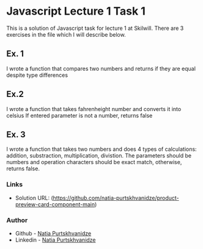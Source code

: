 # Javascript Lecture 1 Task 1

This is a solution of Javascript task for lecture 1 at Skilwill. There are 3 exercises in the file which I will describe below.

## Ex. 1
I wrote a function that compares two numbers and returns if they are equal despite type differences

## Ex.2 
I wrote a function that takes fahrenheight number and converts it into celsius
If entered parameter is not a number, returns false

## Ex. 3
I wrote a function that takes two numbers and does 4 types of calculations: addition, substraction, multiplication, divistion.
The parameters should be numbers and operation characters should be exact match, otherwise, returns false.

### Links
- Solution URL: (https://github.com/natia-purtskhvanidze/product-preview-card-component-main)


### Author

- Github - [Natia Purtskhvanidze](https://github.com/natia-purtskhvanidze)
- Linkedin - [Natia Purtskhvanidze](https://www.linkedin.com/in/natia-purtskhvanidze/)
